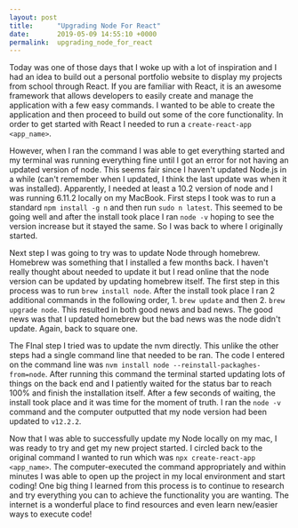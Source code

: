 ```yaml
---
layout: post
title:      "Upgrading Node For React"
date:       2019-05-09 14:55:10 +0000
permalink:  upgrading_node_for_react
---
```



Today was one of those days that I woke up with a lot of inspiration and I had an idea to build out a personal portfolio website to display my projects from school through React. If you are familiar with React, it is an awesome framework that allows developers to easily create and manage the application with a few easy commands. I wanted to be able to create the application and then proceed to build out some of the core functionality. In order to get started with React I needed to run a `create-react-app <app_name>`.

However, when I ran the command I was able to get everything started and my terminal was running everything fine until I got an error for not having an updated version of node. This seems fair since I haven't updated Node.js in a while (can't remember when I updated, I think the last update was when it was installed). Apparently, I needed at least a 10.2 version of node and I was running 6.11.2 locally on my MacBook. First steps I took was to run a standard `npm install -g n` and then run `sudo n latest`. This seemed to be going well and after the install took place I ran `node -v` hoping to see the version increase but it stayed the same. So I was back to where I originally started. 

Next step I was going to try was to update Node through homebrew. Homebrew was something that I installed a few months back. I haven't really thought about needed to update it but I read online that the node version can be updated by updating homebrew itself. The first step in this process was to run `brew install node`. After the install took place I ran 2 additional commands in the following order, 1. `brew update` and then 2. `brew upgrade node`. This resulted in both good news and bad news. The good news was that I updated homebrew but the bad news was the node didn't update. Again, back to square one. 

The FInal step I tried was to update the nvm directly. This unlike the other steps had a single command line that needed to be ran. The code I entered on the command line was `nvm install node --reinstall-packaghes-from=node`. After running this command the terminal started updating lots of things on the back end and I patiently waited for the status bar to reach 100% and finish the installation itself. After a few seconds of waiting, the install took place and it was time for the moment of truth. I ran the `node -v` command and the computer outputted that my node version had been updated to `v12.2.2`. 

Now that I was able to successfully update my Node locally on my mac, I was ready to try and get my new project started. I circled back to the original command I wanted to run which was `npx create-react-app <app_name>`. The computer-executed the command appropriately and within minutes I was able to open up the project in my local environment and start coding! One big thing I learned from this process is to continue to research and try everything you can to achieve the functionality you are wanting. The internet is a wonderful place to find resources and even learn new/easier ways to execute code!

